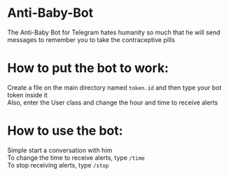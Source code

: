 # Anti-Baby-Bot
The Anti-Baby Bot for Telegram hates humanity so much that he will send messages to remember you to take the contraceptive pills

# How to put the bot to work:
Create a file on the main directory named ```token.id``` and then type your bot token inside it <br />
Also, enter the User class and change the hour and time to receive alerts

# How to use the bot:
Simple start a conversation with him <br />
To change the time to receive alerts, type ```/time``` <br />
To stop receiving alerts, type ```/stop```

